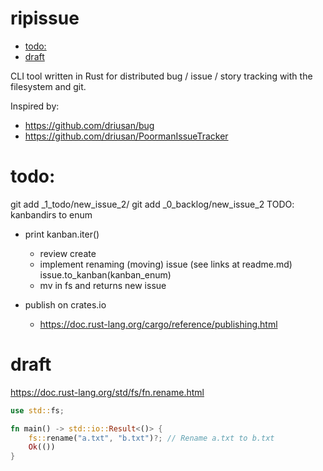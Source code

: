 # ripissue

<!-- toc GFM -->

+ [todo:](#todo)
+ [draft](#draft)

<!-- toc -->

CLI tool written in Rust for distributed bug / issue / story tracking with the filesystem and git.

Inspired by:

- https://github.com/driusan/bug
- https://github.com/driusan/PoormanIssueTracker

# todo:

git add _1_todo/new_issue_2/
git add _0_backlog/new_issue_2
TODO: kanbandirs to enum
- print kanban.iter()
    - review create
    - implement renaming (moving) issue (see links at readme.md)
issue.to_kanban(kanban_enum)
    - mv in fs and returns new issue

- publish on crates.io
    - https://doc.rust-lang.org/cargo/reference/publishing.html

# draft

https://doc.rust-lang.org/std/fs/fn.rename.html

```rust
use std::fs;

fn main() -> std::io::Result<()> {
    fs::rename("a.txt", "b.txt")?; // Rename a.txt to b.txt
    Ok(())
}
```
